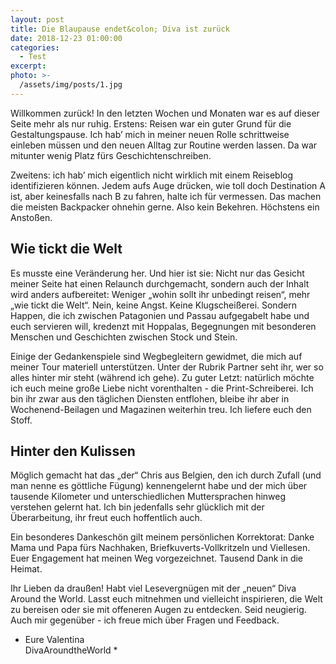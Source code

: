 ```yaml
---
layout: post
title: Die Blaupause endet&colon; Diva ist zurück 
date: 2018-12-23 01:00:00
categories:
  - Test
excerpt:
photo: >-
  /assets/img/posts/1.jpg
---
```


Willkommen zurück! In den letzten Wochen und Monaten war es auf dieser Seite mehr als nur ruhig. Erstens: Reisen war ein guter Grund für die Gestaltungspause. Ich hab’ mich in meiner neuen Rolle schrittweise einleben müssen und den neuen Alltag zur Routine werden lassen. Da war mitunter wenig Platz fürs Geschichtenschreiben. 

Zweitens: ich hab’ mich eigentlich nicht wirklich mit einem Reiseblog identifizieren können. Jedem aufs Auge drücken, wie toll doch Destination A ist, aber keinesfalls nach B zu fahren, halte ich für vermessen. Das machen die meisten Backpacker ohnehin gerne. Also kein Bekehren. Höchstens ein Anstoßen. 

## Wie tickt die Welt

Es musste eine Veränderung her. Und hier ist sie: Nicht nur das Gesicht meiner Seite hat einen Relaunch durchgemacht, sondern auch der Inhalt wird anders aufbereitet: Weniger „wohin sollt ihr unbedingt reisen“, mehr „wie tickt die Welt“. Nein, keine Angst. Keine Klugscheißerei. Sondern Happen, die ich zwischen Patagonien und Passau aufgegabelt habe und euch servieren will, kredenzt mit Hoppalas, Begegnungen mit besonderen Menschen und Geschichten zwischen Stock und Stein. 

Einige der Gedankenspiele sind Wegbegleitern gewidmet, die mich auf meiner Tour materiell unterstützen. Unter der Rubrik Partner seht ihr, wer so alles hinter mir steht (während ich gehe). Zu guter Letzt: natürlich möchte ich euch meine große Liebe nicht vorenthalten - die Print-Schreiberei. Ich bin ihr zwar aus den täglichen Diensten entflohen, bleibe ihr aber in Wochenend-Beilagen und Magazinen weiterhin treu. Ich liefere euch den Stoff. 

## Hinter den Kulissen

Möglich gemacht hat das „der“ Chris aus Belgien, den ich durch Zufall (und man nenne es göttliche Fügung) kennengelernt habe und der mich über tausende Kilometer und unterschiedlichen Muttersprachen hinweg verstehen gelernt hat. Ich bin jedenfalls sehr glücklich mit der Überarbeitung, ihr freut euch hoffentlich auch. 

Ein besonderes Dankeschön gilt meinem persönlichen Korrektorat: Danke Mama und Papa fürs Nachhaken, Briefkuverts-Vollkritzeln und Viellesen. Euer Engagement hat meinen Weg vorgezeichnet. Tausend Dank in die Heimat. 

Ihr Lieben da draußen! Habt viel Lesevergnügen mit der „neuen“ Diva Around the World. Lasst euch mitnehmen und vielleicht inspirieren, die Welt zu bereisen oder sie mit offeneren Augen zu entdecken. Seid neugierig. Auch mir gegenüber - ich freue mich über Fragen und Feedback.

* Eure Valentina<br>DivaAroundtheWorld *